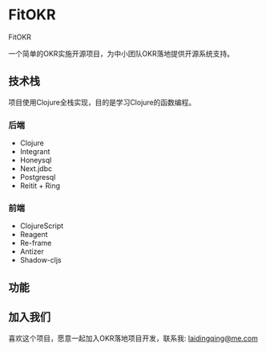 # FitOKR

FitOKR

一个简单的OKR实施开源项目，为中小团队OKR落地提供开源系统支持。


## 技术栈

项目使用Clojure全栈实现，目的是学习Clojure的函数编程。

### 后端

* Clojure
* Integrant
* Honeysql
* Next.jdbc
* Postgresql
* Reitit + Ring

### 前端

* ClojureScript
* Reagent
* Re-frame
* Antizer
* Shadow-cljs



## 功能


##



## 加入我们

喜欢这个项目，愿意一起加入OKR落地项目开发，联系我: laidingqing@me.com